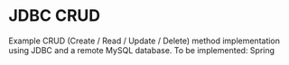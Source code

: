 # JDBC CRUD

Example CRUD (Create / Read / Update / Delete) method implementation using JDBC and a remote MySQL database.
To be implemented: Spring
